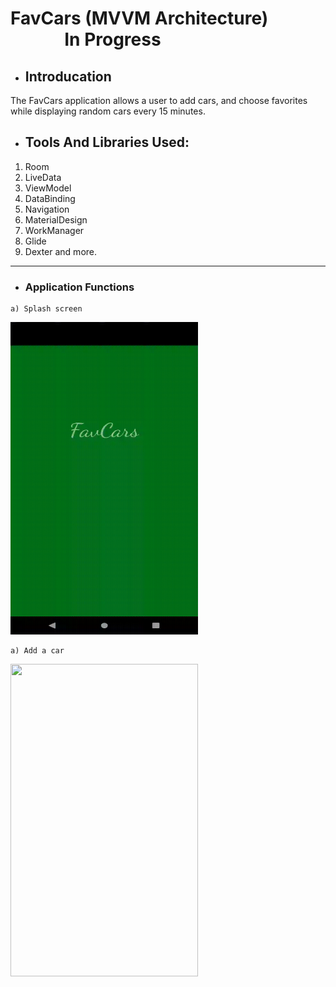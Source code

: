 # FavCars (MVVM Architecture) &nbsp;&nbsp;&nbsp; &nbsp;&nbsp;&nbsp;&nbsp;&nbsp;&nbsp;&nbsp;&nbsp;&nbsp;&nbsp;&nbsp;&nbsp;            In Progress
* ## Introducation
The FavCars application allows a user to add cars, and choose favorites while displaying random cars every 15 minutes.  
* ## Tools And Libraries Used:
1. Room
2. LiveData
3. ViewModel
4. DataBinding
5. Navigation
6. MaterialDesign
7. WorkManager
8. Glide
9. Dexter
and more.

___
* ### Application Functions

```
a) Splash screen
```
<img src="https://github.com/DavinderSinghKharoud/Images/blob/master/splashScreen.gif" width="300" height="500" />


```
a) Add a car
```
<img src="https://github.com/DavinderSinghKharoud/Images/blob/master/AddCar.gif" width="300" height="500" />



